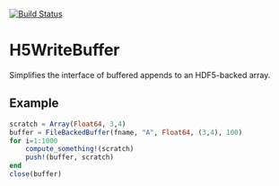 [![Build Status](https://travis-ci.org/fiatflux/H5WriteBuffer.jl.svg?branch=master)](https://travis-ci.org/fiatflux/H5WriteBuffer.jl)

# H5WriteBuffer
Simplifies the interface of buffered appends to
an HDF5-backed array.

## Example
```julia
scratch = Array(Float64, 3,4)
buffer = FileBackedBuffer(fname, "A", Float64, (3,4), 100)
for i=1:1000
    compute_something!(scratch)
    push!(buffer, scratch)
end
close(buffer)
```
